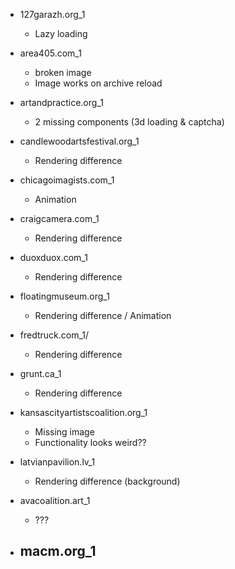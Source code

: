 - 127garazh.org_1
    - Lazy loading

- area405.com_1
    - broken image
    - Image works on archive reload 

- artandpractice.org_1
    - 2 missing components (3d loading & captcha)

- candlewoodartsfestival.org_1
    - Rendering difference

- chicagoimagists.com_1
    - Animation

- craigcamera.com_1
    - Rendering difference

- duoxduox.com_1
    - Rendering difference

- floatingmuseum.org_1
    - Rendering difference / Animation

- fredtruck.com_1/
    - Rendering difference

- grunt.ca_1
    - Rendering difference

- kansascityartistscoalition.org_1
    - Missing image
    - Functionality looks weird??

- latvianpavilion.lv_1
    - Rendering difference (background)

- avacoalition.art_1
    - ???

- macm.org_1
    - 